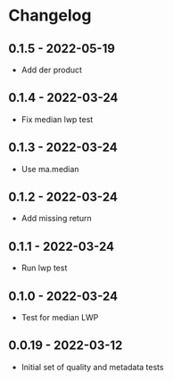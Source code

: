 # Changelog

## 0.1.5 - 2022-05-19

- Add der product

## 0.1.4 - 2022-03-24

- Fix median lwp test

## 0.1.3 - 2022-03-24

- Use ma.median

## 0.1.2 - 2022-03-24

- Add missing return

## 0.1.1 - 2022-03-24

- Run lwp test

## 0.1.0 - 2022-03-24

- Test for median LWP

## 0.0.19 - 2022-03-12

- Initial set of quality and metadata tests
